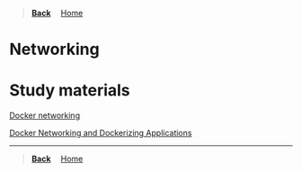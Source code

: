 >**[Back](../README.md)**
&emsp;[Home](/README.md)

# Networking

# Study materials

[Docker networking](https://capgemini.udemy.com/course/learn-docker/learn/lecture/7894034#overview)

[Docker Networking and Dockerizing Applications](https://capgemini.udemy.com/course/docker-tutorial/learn/lecture/16396228#overview)

---
>**[Back](../README.md)**
&emsp;[Home](/README.md)
